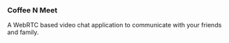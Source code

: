 ### Coffee N Meet

A WebRTC based video chat application to communicate with your friends and family.